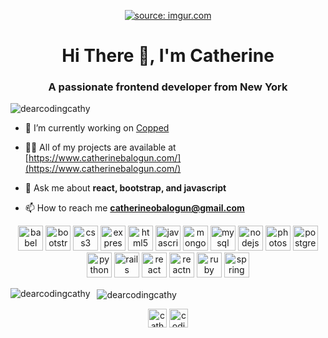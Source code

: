 <p align="center">
<a href="https://catherinebalogun.com">
  <img src="https://i.imgur.com/JMefgF9.png" title="source: imgur.com" />
</a>
</p>

<h1 align="center">Hi There 👋, I'm Catherine</h1>
<h3 align="center">A passionate frontend developer from New York</h3>

<p align="left"> <img src="https://komarev.com/ghpvc/?username=dearcodingcathy" alt="dearcodingcathy" /> </p>

- 🔭 I’m currently working on [Copped](https://github.com/DearCodingCathy/Copped)

- 👨‍💻 All of my projects are available at [https://www.catherinebalogun.com/](https://www.catherinebalogun.com/)

- 💬 Ask me about **react, bootstrap, and javascript**

- 📫 How to reach me **catherineobalogun@gmail.com**

<p align="center">
<img src="https://www.vectorlogo.zone/logos/babeljs/babeljs-icon.svg" alt="babel" width="40" height="40"/> <img src="https://devicons.github.io/devicon/devicon.git/icons/bootstrap/bootstrap-plain.svg" alt="bootstrap" width="40" height="40"/> <img src="https://devicons.github.io/devicon/devicon.git/icons/css3/css3-original-wordmark.svg" alt="css3" width="40" height="40"/> <img src="https://devicons.github.io/devicon/devicon.git/icons/express/express-original-wordmark.svg" alt="express" width="40" height="40"/> <img src="https://devicons.github.io/devicon/devicon.git/icons/html5/html5-original-wordmark.svg" alt="html5" width="40" height="40"/> <img src="https://devicons.github.io/devicon/devicon.git/icons/javascript/javascript-original.svg" alt="javascript" width="40" height="40"/> <img src="https://devicons.github.io/devicon/devicon.git/icons/mongodb/mongodb-original-wordmark.svg" alt="mongodb" width="40" height="40"/> <img src="https://devicons.github.io/devicon/devicon.git/icons/mysql/mysql-original-wordmark.svg" alt="mysql" width="40" height="40"/> <img src="https://devicons.github.io/devicon/devicon.git/icons/nodejs/nodejs-original-wordmark.svg" alt="nodejs" width="40" height="40"/> <img src="https://devicons.github.io/devicon/devicon.git/icons/photoshop/photoshop-plain.svg" alt="photoshop" width="40" height="40"/> <img src="https://devicons.github.io/devicon/devicon.git/icons/postgresql/postgresql-original-wordmark.svg" alt="postgresql" width="40" height="40"/> <img src="https://devicons.github.io/devicon/devicon.git/icons/python/python-original.svg" alt="python" width="40" height="40"/> <img src="https://devicons.github.io/devicon/devicon.git/icons/rails/rails-original-wordmark.svg" alt="rails" width="40" height="40"/> <img src="https://devicons.github.io/devicon/devicon.git/icons/react/react-original-wordmark.svg" alt="react" width="40" height="40"/> <img src="https://reactnative.dev/img/header_logo.svg" alt="reactnative" width="40" height="40"/> <img src="https://devicons.github.io/devicon/devicon.git/icons/ruby/ruby-original-wordmark.svg" alt="ruby" width="40" height="40"/> <img src="https://www.vectorlogo.zone/logos/springio/springio-icon.svg" alt="spring" width="40" height="40"/></p><p><img align="left" src="https://github-readme-stats.vercel.app/api/top-langs/?username=dearcodingcathy&layout=compact&hide=html" alt="dearcodingcathy" />
</p>

<p>&nbsp;
  <img align="center" src="https://github-readme-stats.vercel.app/api?username=dearcodingcathy&show_icons=true" alt="dearcodingcathy" />
</p>

<p align="center">
<a href="https://linkedin.com/in/catherine balogun" target="blank"><img align="center" src="https://cdn.jsdelivr.net/npm/simple-icons@3.0.1/icons/linkedin.svg" alt="catherine balogun" height="30" width="30" /></a>
<a href="https://instagram.com/codingcathy" target="blank"><img align="center" src="https://cdn.jsdelivr.net/npm/simple-icons@3.0.1/icons/instagram.svg" alt="codingcathy" height="30" width="30" /></a>
</p>
